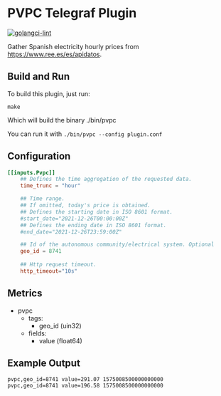 # PVPC Telegraf Plugin

[![golangci-lint](https://github.com/MrMarble/pvpc-telegraf-plugin/actions/workflows/lint.yml/badge.svg)](https://github.com/MrMarble/pvpc-telegraf-plugin/actions/workflows/lint.yml)

Gather Spanish electricity hourly prices from https://www.ree.es/es/apidatos.

## Build and Run

To build this plugin, just run:

```
make
```

Which will build the binary ./bin/pvpc

You can run it with `./bin/pvpc --config plugin.conf`

## Configuration

```toml
[[inputs.Pvpc]]
	## Defines the time aggregation of the requested data.
	time_trunc = "hour"

	## Time range. 
	## If omitted, today's price is obtained.
	## Defines the starting date in ISO 8601 format.
	#start_date="2021-12-26T00:00:00Z"
	## Defines the ending date in ISO 8601 format.
	#end_date="2021-12-26T23:59:00Z"

	## Id of the autonomous community/electrical system. Optional
	geo_id = 8741
	
	## Http request timeout.
	http_timeout="10s"

```

## Metrics

- pvpc
    - tags:
        - geo_id (uin32)
    - fields:
        - value (float64)

## Example Output

```
pvpc,geo_id=8741 value=291.07 1575008500000000000
pvpc,geo_id=8741 value=196.58 1575008500000000000
```
